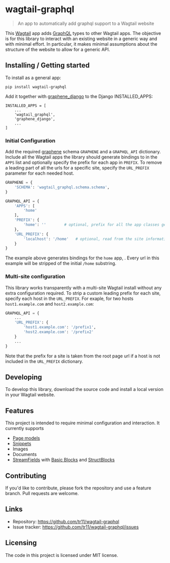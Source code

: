 # wagtail-graphql
> An app to automatically add graphql support to a Wagtail website

This [Wagtail](https://wagtail.io/) app adds [GraphQL](https://graphql.org/) types to other Wagtail apps. The objective is for this library to interact with an existing website in a generic way and with minimal effort.
In particular, it makes minimal assumptions about the structure of the website
to allow for a generic API.

## Installing / Getting started

To install as a general app:

```shell
pip install wagtail-graphql
```

Add it together with [graphene_django](https://github.com/graphql-python/graphene-django) to the Django INSTALLED_APPS:

```
INSTALLED_APPS = [
    ...
    'wagtail_graphql',
    'graphene_django',
    ...
]

```

### Initial Configuration

Add the required [graphene](https://github.com/graphql-python/graphene) schema `GRAPHENE` and a `GRAPHQL_API` dictionary.
Include all the Wagtail apps the library should generate bindings to in the `APPS` list and optionally specify the prefix for each app in `PREFIX`. To remove a leading part of all the urls for a specific site, specify the `URL_PREFIX` parameter for each needed host.

```python
GRAPHENE = {
    'SCHEMA': 'wagtail_graphql.schema.schema',
}

GRAPHQL_API = {
    'APPS': [
        'home'
    ],
    'PREFIX': {
        'home': ''        # optional, prefix for all the app classes generated by the wrapper
    },
    'URL_PREFIX': {
        'localhost': '/home'   # optional, read from the site information if not specified 
    }
}
```
The example above generates bindings for the `home` app, .  Every url in this example
will be stripped of the initial `/home` substring.

### Multi-site configuration
This library works transparently with a multi-site Wagtail install without any extra configuration required.  To strip a custom leading prefix for each site, specify each host in the `URL_PREFIX`.  For exaple, for two hosts `host1.example.com` and `host2.example.com`:

```python
GRAPHQL_API = {
    ...
    'URL_PREFIX': {
        'host1.example.com': '/prefix1',
        'host2.example.com': '/prefix2'
    }
    ...
}
```
Note that the prefix for a site is taken from the root page url if a host is not included in the `URL_PREFIX` dictionary. 


## Developing

To develop this library, download the source code and install a local version in your Wagtail website.


## Features

This project is intended to require minimal configuration and interaction. It currently supports 

* [Page models](https://docs.wagtail.io/en/master/topics/pages.html)
* [Snippets](https://docs.wagtail.io/en/master/topics/snippets.html)
* Images
* Documents
* [StreamFields](https://docs.wagtail.io/en/master/topics/streamfield.html) with [Basic Blocks](https://docs.wagtail.io/en/naster/topics/streamfield.html#basic-block-types) and [StructBlocks](https://docs.wagtail.io/en/master/topics/streamfield.html#structblock) 
 

## Contributing

If you'd like to contribute, please fork the repository and use a feature
branch. Pull requests are welcome.

## Links

- Repository: https://github.com/tr11/wagtail-graphql
- Issue tracker: https://github.com/tr11/wagtail-graphql/issues

## Licensing

The code in this project is licensed under MIT license.

